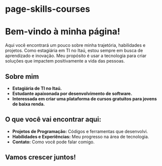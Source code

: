 # page-skills-courses
# Bem-vindo à minha página!

Aqui você encontrará um pouco sobre minha trajetória, habilidades e projetos. Como estagiária em TI no Itaú, estou sempre em busca de aprendizado e inovação. Meu propósito é usar a tecnologia para criar soluções que impactem positivamente a vida das pessoas.

## Sobre mim
- **Estagiária de TI no Itaú.**
- **Estudante apaixonada por desenvolvimento de software.**
- **Interessada em criar uma plataforma de cursos gratuitos para jovens de baixa renda.**

## O que você vai encontrar aqui:
- **Projetos de Programação:** Códigos e ferramentas que desenvolvi.
- **Habilidades e Experiências:** Meu progresso na área de tecnologia.
- **Contato:** Como você pode falar comigo.

## Vamos crescer juntos!